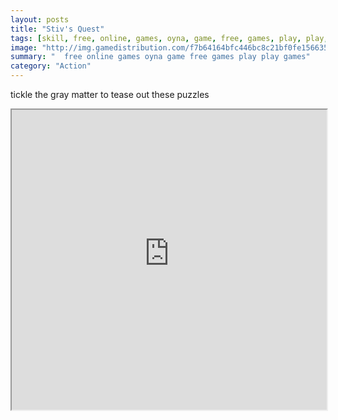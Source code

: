 ```yaml
---
layout: posts
title: "Stiv's Quest"
tags: [skill, free, online, games, oyna, game, free, games, play, play, games]
image: "http://img.gamedistribution.com/f7b64164bfc446bc8c21bf0fe1566356.jpg"
summary: "  free online games oyna game free games play play games"
category: "Action"
---
```


tickle the gray matter to tease out these puzzles

<iframe width="100%" height="480px;" src="http://flash.gamedistribution.com?game=f7b64164bfc446bc8c21bf0fe1566356"></iframe>